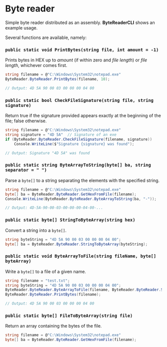 # Byte reader

Simple byte reader distributed as an assembly. **ByteReaderCLI** shows an example usage.

Several functions are available, namely:

### `public static void PrintBytes(string file, int amount = -1)` 
Prints bytes in HEX up to *amount* (if within zero and *file length*) or *file length*, whichever comes first.
``` cs
string filename = @"C:\Windows\System32\notepad.exe"
ByteReader.ByteReader.PrintBytes(filename, 10);

// Output: 4D 5A 90 00 03 00 00 00 04 00
```

### `public static bool CheckFileSignature(string file, string signature)` 
Return true if the signature provided appears exactly at the beginning of the file; false otherwise.
``` cs
string filename = @"C:\Windows\System32\notepad.exe"
string signature = "4D 5A"  // Signature of an exe
if (ByteReader.ByteReader.CheckFileSignature(filename, signature))
    Console.WriteLine($"Signature {signature} was found");

// Output: Signature "4D 5A" was found
```

### `public static string ByteArrayToString(byte[] ba, string separator = " ")` 
Parse a `byte[]` to a string separating the elements with the specified string.
``` cs
string filename = @"C:\Windows\System32\notepad.exe"
byte[] ba = ByteReader.ByteReader.GetHexFromFile(filename);
Console.WriteLine(ByteReader.ByteReader.ByteArrayToString(ba, "-"));

// Output: 4D-5A-90-00-03-00-00-00-04-00-...
```

### `public static byte[] StringToByteArray(string hex)`
Convert a string into a `byte[]`.
``` cs
string byteString = "4D 5A 90 00 03 00 00 00 04 00";
byte[] ba = ByteReader.ByteReader.StringToByteArray(byteString);
```

### `public static void ByteArrayToFile(string fileName, byte[] byteArray)`
Write a `byte[]` to a file of a given name.
``` cs
string filename = "test.txt";
string byteString = "4D 5A 90 00 03 00 00 00 04 00";
ByteReader.ByteReader.ByteArrayToFile(filename, ByteReader.ByteReader.StringToByteArray(byteString));
ByteReader.ByteReader.PrintBytes(filename);

// Output: 4D 5A 90 00 03 00 00 00 04 00
```

### `public static byte[] FileToByteArray(string file)` 
Return an array containing the bytes of the file.
``` cs
string filename = @"C:\Windows\System32\notepad.exe"
byte[] ba = ByteReader.ByteReader.GetHexFromFile(filename);
```
